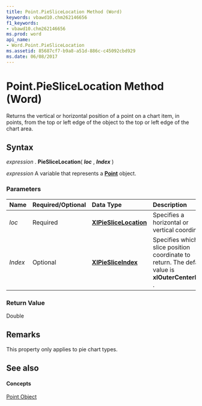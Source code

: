 ```yaml
---
title: Point.PieSliceLocation Method (Word)
keywords: vbawd10.chm262146656
f1_keywords:
- vbawd10.chm262146656
ms.prod: word
api_name:
- Word.Point.PieSliceLocation
ms.assetid: 85687cf7-b9a8-a51d-886c-c45092cbd929
ms.date: 06/08/2017
---
```



# Point.PieSliceLocation Method (Word)

Returns the vertical or horizontal position of a point on a chart item, in points, from the top or left edge of the object to the top or left edge of the chart area.


## Syntax

 _expression_ . **PieSliceLocation**( **_loc_** , **_Index_** )

 _expression_ A variable that represents a **[Point](point-object-word.md)** object.


### Parameters



|**Name**|**Required/Optional**|**Data Type**|**Description**|
|:-----|:-----|:-----|:-----|
| _loc_|Required| **[XlPieSliceLocation](xlpieslicelocation-enumeration-word.md)**|Specifies a horizontal or vertical coordinate.|
| _Index_|Optional| **[XlPieSliceIndex](xlpiesliceindex-enumeration-word.md)**|Specifies which pie slice position coordinate to return. The default value is **xlOuterCenterPoint** .|

### Return Value

Double


## Remarks

This property only applies to pie chart types.


## See also


#### Concepts


[Point Object](point-object-word.md)


